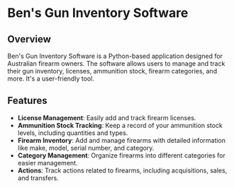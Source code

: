 # Ben's Gun Inventory Software

## Overview
Ben's Gun Inventory Software is a Python-based application designed for Australian firearm owners. The software allows users to manage and track their gun inventory, licenses, ammunition stock, firearm categories, and more. It's a user-friendly tool.

## Features
- **License Management**: Easily add and track firearm licenses.
- **Ammunition Stock Tracking**: Keep a record of your ammunition stock levels, including quantities and types.
- **Firearm Inventory**: Add and manage firearms with detailed information like make, model, serial number, and category.
- **Category Management**: Organize firearms into different categories for easier management.
- **Actions**: Track actions related to firearms, including acquisitions, sales, and transfers.
